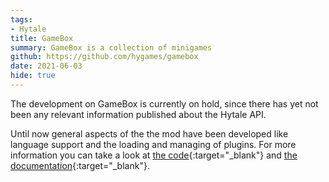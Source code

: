 ```yaml
---
tags:
- Hytale
title: GameBox
summary: GameBox is a collection of minigames
github: https://github.com/hygames/gamebox
date: 2021-06-03
hide: true
---
```

The development on GameBox is currently on hold, since there has yet not been any relevant information published about the Hytale API.

Until now general aspects of the the mod have been developed like language support and the loading and managing of plugins. For more information you can take a look at [the code](https://github.com/hygames/gamebox){:target="_blank"} and [the documentation](https://www.hygames.dev/gamebox){:target="_blank"}.
